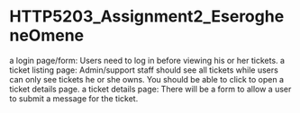 # HTTP5203_Assignment2_EserogheneOmene

a login page/form: Users need to log in before viewing his or her tickets.
a ticket listing page: Admin/support staff should see all tickets while users can only see tickets he or she owns. You should be able to click to open a ticket details page.
a ticket details page: There will be a form to allow a user to submit a message for the ticket.
